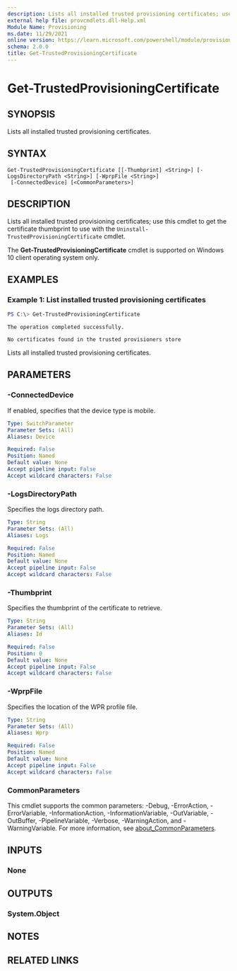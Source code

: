 ```yaml
---
description: Lists all installed trusted provisioning certificates; use this cmdlet to get the certificate thumbprint to use with the Uninstall-TrustedProvisioningCertificate cmdlet.
external help file: provcmdlets.dll-Help.xml
Module Name: Provisioning
ms.date: 11/29/2021
online version: https://learn.microsoft.com/powershell/module/provisioning/get-trustedprovisioningcertificate?view=windowsserver2019-ps&wt.mc_id=ps-gethelp
schema: 2.0.0
title: Get-TrustedProvisioningCertificate
---
```


# Get-TrustedProvisioningCertificate

## SYNOPSIS
Lists all installed trusted provisioning certificates.

## SYNTAX

```
Get-TrustedProvisioningCertificate [[-Thumbprint] <String>] [-LogsDirectoryPath <String>] [-WprpFile <String>]
 [-ConnectedDevice] [<CommonParameters>]
```

## DESCRIPTION
Lists all installed trusted provisioning certificates; use this cmdlet to get the certificate thumbprint to use with the `Uninstall-TrustedProvisioningCertificate` cmdlet.

The **Get-TrustedProvisioningCertificate** cmdlet is supported on Windows 10 client operating system only.

## EXAMPLES

### Example 1: List installed trusted provisioning certificates
```powershell
PS C:\> Get-TrustedProvisioningCertificate
```
```output
The operation completed successfully.

No certificates found in the trusted provisioners store
```

Lists all installed trusted provisioning certificates.

## PARAMETERS

### -ConnectedDevice
If enabled, specifies that the device type is mobile.

```yaml
Type: SwitchParameter
Parameter Sets: (All)
Aliases: Device

Required: False
Position: Named
Default value: None
Accept pipeline input: False
Accept wildcard characters: False
```

### -LogsDirectoryPath
Specifies the logs directory path.

```yaml
Type: String
Parameter Sets: (All)
Aliases: Logs

Required: False
Position: Named
Default value: None
Accept pipeline input: False
Accept wildcard characters: False
```

### -Thumbprint
Specifies the thumbprint of the certificate to retrieve.

```yaml
Type: String
Parameter Sets: (All)
Aliases: Id

Required: False
Position: 0
Default value: None
Accept pipeline input: False
Accept wildcard characters: False
```

### -WprpFile
Specifies the location of the WPR profile file.

```yaml
Type: String
Parameter Sets: (All)
Aliases: Wprp

Required: False
Position: Named
Default value: None
Accept pipeline input: False
Accept wildcard characters: False
```

### CommonParameters
This cmdlet supports the common parameters: -Debug, -ErrorAction, -ErrorVariable, -InformationAction, -InformationVariable, -OutVariable, -OutBuffer, -PipelineVariable, -Verbose, -WarningAction, and -WarningVariable. For more information, see [about_CommonParameters](https://go.microsoft.com/fwlink/?LinkID=113216).

## INPUTS

### None


## OUTPUTS

### System.Object

## NOTES

## RELATED LINKS

